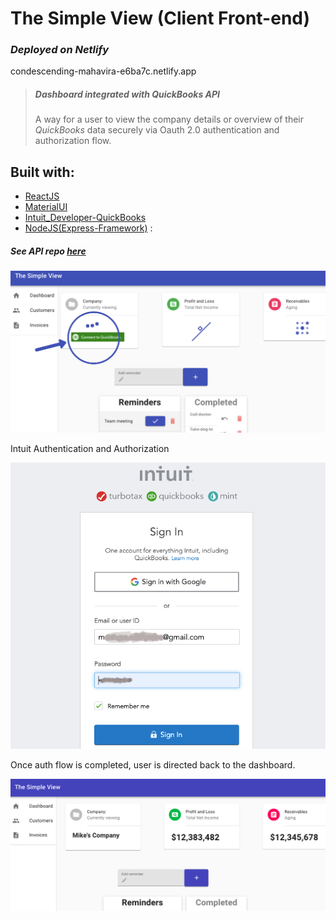 
# The Simple View (Client Front-end)
### _Deployed on Netlify_
condescending-mahavira-e6ba7c.netlify.app

> ##### **Dashboard integrated with QuickBooks API** 
> A way for a user to view the company details or overview 
> of their *QuickBooks* data securely via Oauth 2.0 authentication and 
> authorization flow.

## Built with:

* [ReactJS](https://reactjs.org/)
* [MaterialUI](https://material-ui.com/)
* [Intuit_Developer-QuickBooks](https://developer.intuit.com/)
* [NodeJS(Express-Framework)](http://expressjs.com/) :
##### *See API repo [here](https://github.com/martinez439/mui-api)*



![The Simple View Home Page](/public/dashboardLoading.png "Home Page")

Intuit Authentication and Authorization

![Connect to Quickbooks](/public/intuitAuth.png "Oauth 2.0")

Once auth flow is completed, user is directed back to the dashboard.

![Dashboard with details](/public/connectedQB.png "Company Financials")